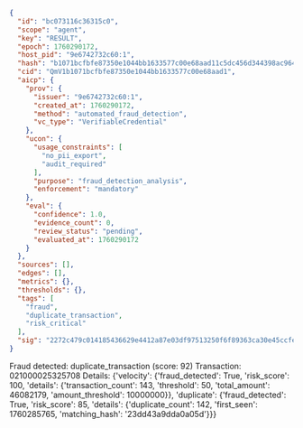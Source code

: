 ```json
{
  "id": "bc073116c36315c0",
  "scope": "agent",
  "key": "RESULT",
  "epoch": 1760290172,
  "host_pid": "9e6742732c60:1",
  "hash": "b1071bcfbfe87350e1044bb1633577c00e68aad11c5dc456d344398ac964a828",
  "cid": "QmV1b1071bcfbfe87350e1044bb1633577c00e68aad1",
  "aicp": {
    "prov": {
      "issuer": "9e6742732c60:1",
      "created_at": 1760290172,
      "method": "automated_fraud_detection",
      "vc_type": "VerifiableCredential"
    },
    "ucon": {
      "usage_constraints": [
        "no_pii_export",
        "audit_required"
      ],
      "purpose": "fraud_detection_analysis",
      "enforcement": "mandatory"
    },
    "eval": {
      "confidence": 1.0,
      "evidence_count": 0,
      "review_status": "pending",
      "evaluated_at": 1760290172
    }
  },
  "sources": [],
  "edges": [],
  "metrics": {},
  "thresholds": {},
  "tags": [
    "fraud",
    "duplicate_transaction",
    "risk_critical"
  ],
  "sig": "2272c479c014185436629e4412a87e03df97513250f6f89363ca30e45ccfe65d"
}
```

Fraud detected: duplicate_transaction (score: 92)
Transaction: 021000025325708
Details: {'velocity': {'fraud_detected': True, 'risk_score': 100, 'details': {'transaction_count': 143, 'threshold': 50, 'total_amount': 46082179, 'amount_threshold': 10000000}}, 'duplicate': {'fraud_detected': True, 'risk_score': 85, 'details': {'duplicate_count': 142, 'first_seen': 1760285765, 'matching_hash': '23dd43a9dda0a05d'}}}